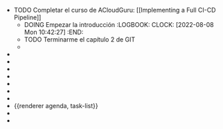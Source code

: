 - TODO Completar el curso de ACloudGuru: [[Implementing a Full CI-CD Pipeline]]
	- DOING Empezar la introducción
	  :LOGBOOK:
	  CLOCK: [2022-08-08 Mon 10:42:27]
	  :END:
	- TODO Terminarme el capítulo 2 de GIT
	-
-
-
-
-
-
-
-
- {{renderer agenda, task-list}}
-
-